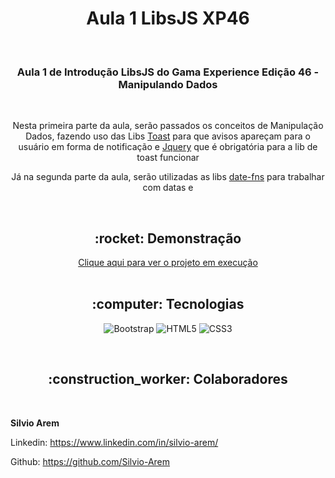 <h1 align="center">Aula 1 LibsJS XP46</h1>

<br>

<h3 align="center">Aula 1 de Introdução LibsJS do Gama Experience Edição 46 - Manipulando Dados</h3>

<br>

<p align="center">Nesta primeira parte da aula, serão passados os conceitos de Manipulação Dados, fazendo uso das Libs <a href="https://github.com/CodeSeven/toastr">Toast</a> para que avisos apareçam para o usuário em forma de notificação e <a href="https://releases.jquery.com/">Jquery</a> que é obrigatória para a lib de toast funcionar</p>
<p align="center">Já na segunda parte da aula, serão utilizadas as libs <a href="https://date-fns.org/">date-fns</a> para trabalhar com datas e </p>

<br>

<h2 align="center">:rocket: Demonstração</h2>

<div align="center"> 
  <a href="">Clique aqui para ver o projeto em execução</a>
</div>
<br>

<h2 align="center">:computer: Tecnologias</h2>
<div align="center">

  ![Bootstrap](https://img.shields.io/badge/Bootstrap-563D7C?style=for-the-badge&logo=bootstrap&logoColor=white) 
  ![HTML5](https://img.shields.io/badge/HTML5-E34F26?style=for-the-badge&logo=html5&logoColor=white) 
  ![CSS3](https://img.shields.io/badge/CSS3-1572B6?style=for-the-badge&logo=css3&logoColor=white) 
  
</div>
<br>
<h2 align="center">:construction_worker: Colaboradores</h2>


<br>

**Silvio Arem**

Linkedin: https://www.linkedin.com/in/silvio-arem/

Github: https://github.com/Silvio-Arem